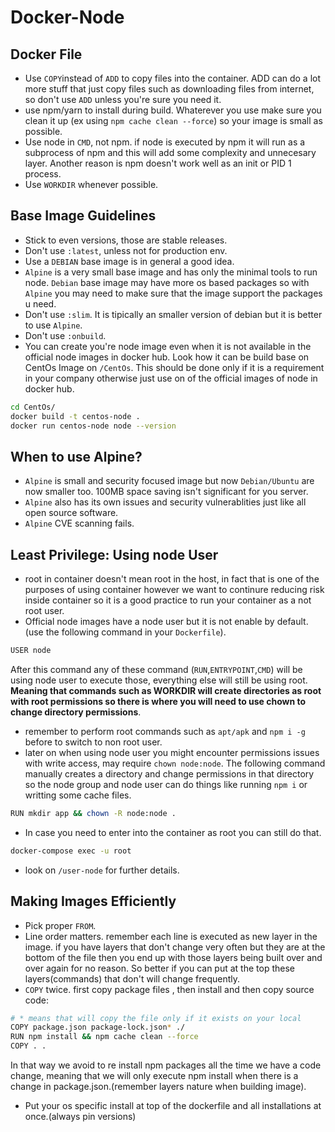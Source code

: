 # Docker-Node 

## Docker File
* Use `COPY`instead of `ADD` to copy files into the container. ADD can do a lot more stuff that just copy files such as downloading files from internet, so don't use `ADD` unless you're sure you need it.
* use npm/yarn to install during build. Whaterever you use make sure you clean it up (ex using `npm cache clean --force`) so your image is small as possible.
* Use node in `CMD`, not npm. if node is executed by npm it will run as a subprocess of npm and this will add some complexity and unnecesary layer. Another reason is npm doesn't work well as an init or PID 1 process.
* Use `WORKDIR` whenever possible.

## Base Image Guidelines
* Stick to even versions, those are stable releases.
* Don't use `:latest`, unless not for production env.
* Use a `DEBIAN` base image is in general a good idea.
* `Alpine` is a very small base image and has only the minimal tools to run node. `Debian` base image may have more os based packages so with `Alpine` you may need to make sure that the image support the packages u need.
* Don't use `:slim`. It is tipically an smaller version of debian but it is better to use `Alpine`.
* Don't use `:onbuild`.
* You can create you're node image even when it is not available in the official node images in docker hub. Look how it can be build base on CentOs Image on `/CentOs`. This should be done only if it is a requirement in your company otherwise just use on of the official images of node in docker hub.

```sh 
cd CentOs/
docker build -t centos-node .
docker run centos-node node --version
```

## When to use Alpine?
* `Alpine` is small and security focused image but now `Debian/Ubuntu` are now smaller too. 100MB space saving isn't significant for you server. 
* `Alpine` also has its own issues and security vulnerablities just like all open source software.
* `Alpine` CVE scanning fails.

## Least Privilege: Using node User
* root in container doesn't mean root in the host, in fact that is one of the purposes of using container however we want to continure reducing risk inside container so it is a good practice to run your container as a not root user.
* Official node images have a node user but it is not enable by default. (use the following command in your `Dockerfile`).
```sh
USER node
```
After this command any of these command (`RUN`,`ENTRYPOINT`,`CMD`) will be using node user to execute those, everything else will still be using root. **Meaning that commands such as WORKDIR will create directories as root with root permissions so there is where you will need to use chown to change directory permissions**. 
* remember to perform root commands such as `apt/apk` and `npm i -g` before to switch to non root user.
* later on when using node user you might encounter permissions issues with write access, may require `chown node:node`. The following command manually creates a directory and change permissions in that directory so the node group and node user can do things like running `npm i` or writting some cache files.
```sh
RUN mkdir app && chown -R node:node .
```
* In case you need to enter into the container as root you can still do that.
```sh
docker-compose exec -u root
```
* look on `/user-node` for further details.
 

## Making Images Efficiently
* Pick proper `FROM`.
* Line order matters. remember each line is executed as new layer in the image. if you have layers that don't  change very often but they are at the bottom of the file then you end up with those layers being built over and over again for no reason. So better if you can put at the top these layers(commands) that don't will change frequently.
* `COPY` twice. first copy package files , then install and then copy source code:
```sh
# * means that will copy the file only if it exists on your local
COPY package.json package-lock.json* ./
RUN npm install && npm cache clean --force
COPY . .
```
In that way we avoid to re install npm packages all the time we have a code change, meaning that we will only execute npm install when there is a change in package.json.(remember layers nature when building image).
* Put your os specific install at top of the dockerfile and all installations at once.(always pin versions)